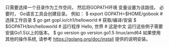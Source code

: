 只需要选择⼀个⽬录作为⼯作空间， 然后将GOPATH环境
变量设置为该路径。
必要时， Go语⾔⼯具会创建⽬录。 例如：
$ export GOPATH=$HOME/gobook # 选择⼯作⽬录
$ go get gopl.io/ch1/helloworld # 获取/编译/安装
$ $GOPATH/bin/helloworld # 运⾏程序
Hello, 世界 # 这是中⽂
运⾏这些例⼦需要安装Go1.5以上的版本。
$ go version
go version go1.5 linux/amd64
如果使⽤其他的操作系统, 请参考 https://golang.org/doc/install 提供的说明安装。
